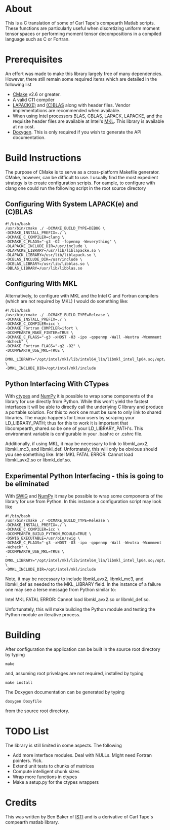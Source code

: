 # About

This is a C translation of some of Carl Tape's compearth Matlab scripts.  These functions are particularly useful when discretizing uniform moment tensor spaces or performing moment tensor decompositions in a compiled language such as C or Fortran.

# Prerequisites

An effort was made to make this library largely free of many dependencies.  However, there still remain some required items which are detailed in the following list

* [CMake](https://cmake.org/) v2.6 or greater.
* A valid C11 compiler
* [LAPACK(E)](http://www.netlib.org/lapack/) and [(C)BLAS](http://www.netlib.org/blas/) along with header files.  Vendor implementations are recommended when available.
* When using Intel processors BLAS, CBLAS, LAPACK, LAPACKE, and the requisite header files are available at Intel's [MKL](https://software.intel.com/en-us/mkl).  This library is available at no cost.
* [Doxygen](http://www.stack.nl/~dimitri/doxygen/).  This is only required if you wish to generate the API documentation.

# Build Instructions
 
The purpose of CMake is to serve as a cross-platform Makefile generator.  CMake, however, can be difficult to use.  I usually find the most expedient strategy is to create configuration scripts.  For eample, to configure with clang one could run the following script in the root source directory 

## Configuring With System LAPACK(e) and (C)BLAS

    #!/bin/bash
    /usr/bin/cmake ./ -DCMAKE_BUILD_TYPE=DEBUG \
    -DCMAKE_INSTALL_PREFIX=./ \
    -DCMAKE_C_COMPILER=clang \
    -DCMAKE_C_FLAGS="-g3 -O2 -fopenmp -Weverything" \
    -DLAPACKE_INCLUDE_DIR=/usr/include \
    -DLAPACKE_LIBRARY=/usr/lib/liblapacke.so \
    -DLAPACK_LIBRARY=/usr/lib/liblapack.so \
    -DCBLAS_INCLUDE_DIR=/usr/include \
    -DCBLAS_LIBRARY=/usr/lib/libblas.so \
    -DBLAS_LIBRARY=/usr/lib/libblas.so

## Configuring With MKL

Alternatively, to configure with MKL and the Intel C and Fortran compilers (which are not required by MKL) I would do something like:

    #!/bin/bash
    /usr/bin/cmake ./ -DCMAKE_BUILD_TYPE=Release \
    -DCMAKE_INSTALL_PREFIX=./ \
    -DCMAKE_C_COMPILER=icc \
    -DCMAKE_Fortran_COMPILER=ifort \
    -DCOMPEARTH_MAKE_FINTER=TRUE \
    -DCMAKE_C_FLAGS="-g3 -xHOST -O3 -ipo -qopenmp -Wall -Wextra -Wcomment -Wcheck" \
    -DCMAKE_Fortran_FLAGS="-g2 -O2" \
    -DCOMPEARTH_USE_MKL=TRUE \
    -DMKL_LIBRARY="/opt/intel/mkl/lib/intel64_lin/libmkl_intel_lp64.so;/opt/intel/mkl/lib/intel64_lin/libmkl_sequential.so;/opt/intel/mkl/lib/intel64_lin/libmkl_core.so" \
    -DMKL_INCLUDE_DIR=/opt/intel/mkl/include

## Python Interfacing With CTypes

With [ctypes](https://docs.python.org/3/library/ctypes.html) and [NumPy](http://www.numpy.org/) it is possible to wrap some components of the library for use directly from Python.  While this won't yield the fastest interfaces it will be able to directly call the underlying C library and produce a portable solution.  For this to work one must be sure to only link to shared libraries.  The magic happens for Linux users by scraping your LD_LIBRARY_PATH; thus for this to work it is important that libcompearth_shared.so be one of your LD_LIBRARY_PATH's.  This environment variable is configurable in your .bashrc or .cshrc file.

Additionally, if using MKL, it may be necessary to link to libmkl_avx2, libmkl_mc3, and libmkl_def.  Unfortnately, this will only be obvious should you see something like: Intel MKL FATAL ERROR: Cannot load libmkl_avx2.so or libmkl_def.so.
 
## Experimental Python Interfacing - this is going to be eliminated

With [SWIG](http://www.swig.org/) and [NumPy](http://www.numpy.org/) it may be possible to wrap some components of the library for use from Python.  In this instance a configuration script may look like

    #!/bin/bash
    /usr/bin/cmake ./ -DCMAKE_BUILD_TYPE=Release \
    -DCMAKE_INSTALL_PREFIX=./ \
    -DCMAKE_C_COMPILER=icc \
    -DCOMPEARTH_BUILD_PYTHON_MODULE=TRUE \
    -DSWIG_EXECUTABLE=/usr/bin/swig \
    -DCMAKE_C_FLAGS="-g3 -xHOST -O3 -ipo -qopenmp -Wall -Wextra -Wcomment -Wcheck" \
    -DCOMPEARTH_USE_MKL=TRUE \
    -DMKL_LIBRARY="/opt/intel/mkl/lib/intel64_lin/libmkl_intel_lp64.so;/opt/intel/mkl/lib/intel64_lin/libmkl_sequential.so;/opt/intel/mkl/lib/intel64_lin/libmkl_core.so;/opt/intel/mkl/lib/intel64_lin/libmkl_mc3.so;/opt/intel/lib/intel64_lin/libmkl_def.so" \
    -DMKL_INCLUDE_DIR=/opt/intel/mkl/include

Note, it may be necessary to include libmkl_avx2, libmkl_mc3, and libmkl_def as needed to the MKL_LIBRARY field.  In the instance of a failure one may see a terse message from Python similar to:

Intel MKL FATAL ERROR: Cannot load libmkl_avx2.so or libmkl_def.so.

Unfortunately, this will make building the Python module and testing the Python module an iterative process.

# Building

After configuration the application can be built in the source root directory by typing

    make

and, assuming root privelages are not required, installed by typing 

    make install

The Doxygen documentation can be generated by typing

    doxygen Doxyfile

from the source root directory.

# TODO List

The library is still limited in some aspects.  The following  

* Add more interface modules.  Deal with NULLs.  Might need Fortran pointers.  Yick.
* Extend unit tests to chunks of matrices
* Compute intelligent chunk sizes
* Wrap more functions in ctypes
* Make a setup.py for the ctypes wrappers

# Credits

This was written by Ben Baker of [ISTI](http://www.isti.com/) and is a derivative of Carl Tape's compearth matlab library.

